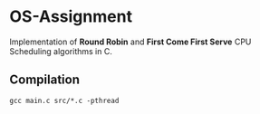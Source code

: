 # OS-Assignment

<p>Implementation of <strong>Round Robin</strong> and <strong>First Come First Serve</strong> CPU Scheduling algorithms in C.</p>

## Compilation

```
gcc main.c src/*.c -pthread
```
